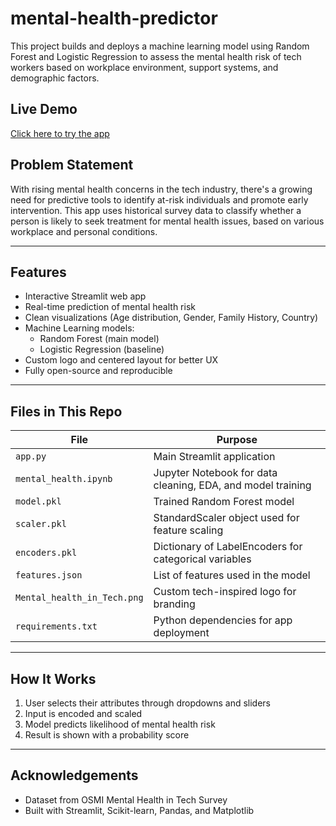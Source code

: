 # mental-health-predictor
This project builds and deploys a machine learning model using Random Forest and Logistic Regression to assess the mental health risk of tech workers based on workplace environment, support systems, and demographic factors.

## Live Demo

[Click here to try the app](https://mental-health-predictor-hmq7wwuprtvofdthz8tuvk.streamlit.app/)  

## Problem Statement

With rising mental health concerns in the tech industry, there's a growing need for predictive tools to identify at-risk individuals and promote early intervention. This app uses historical survey data to classify whether a person is likely to seek treatment for mental health issues, based on various workplace and personal conditions.

---

## Features

- Interactive Streamlit web app
- Real-time prediction of mental health risk
- Clean visualizations (Age distribution, Gender, Family History, Country)
- Machine Learning models:
  - Random Forest (main model)
  - Logistic Regression (baseline)
- Custom logo and centered layout for better UX
- Fully open-source and reproducible

---

## Files in This Repo

| File                            | Purpose                                                  |
|---------------------------------|----------------------------------------------------------|
| `app.py`                        | Main Streamlit application                               |
| `mental_health.ipynb`           | Jupyter Notebook for data cleaning, EDA, and model training |
| `model.pkl`                     | Trained Random Forest model                              |
| `scaler.pkl`                    | StandardScaler object used for feature scaling           |
| `encoders.pkl`                  | Dictionary of LabelEncoders for categorical variables    |
| `features.json`                 | List of features used in the model                       |
| `Mental_health_in_Tech.png`     | Custom tech-inspired logo for branding                   |
| `requirements.txt`              | Python dependencies for app deployment                   |

---

## How It Works

1. User selects their attributes through dropdowns and sliders
2. Input is encoded and scaled
3. Model predicts likelihood of mental health risk
4. Result is shown with a probability score

---

## Acknowledgements

- Dataset from OSMI Mental Health in Tech Survey
- Built with Streamlit, Scikit-learn, Pandas, and Matplotlib



